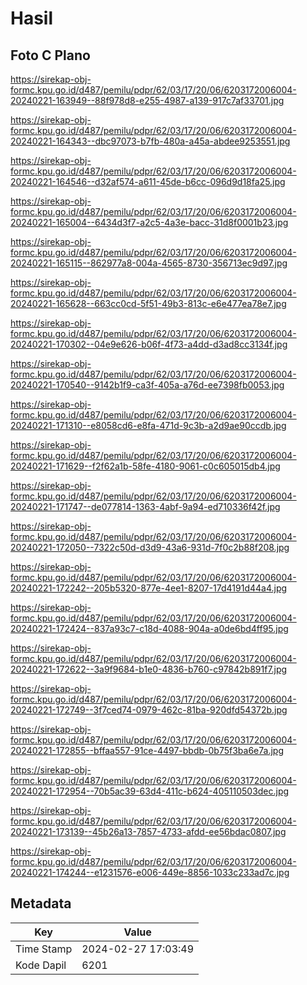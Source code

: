# Hasil

## Foto C Plano

https://sirekap-obj-formc.kpu.go.id/d487/pemilu/pdpr/62/03/17/20/06/6203172006004-20240221-163949--88f978d8-e255-4987-a139-917c7af33701.jpg

https://sirekap-obj-formc.kpu.go.id/d487/pemilu/pdpr/62/03/17/20/06/6203172006004-20240221-164343--dbc97073-b7fb-480a-a45a-abdee9253551.jpg

https://sirekap-obj-formc.kpu.go.id/d487/pemilu/pdpr/62/03/17/20/06/6203172006004-20240221-164546--d32af574-a611-45de-b6cc-096d9d18fa25.jpg

https://sirekap-obj-formc.kpu.go.id/d487/pemilu/pdpr/62/03/17/20/06/6203172006004-20240221-165004--6434d3f7-a2c5-4a3e-bacc-31d8f0001b23.jpg

https://sirekap-obj-formc.kpu.go.id/d487/pemilu/pdpr/62/03/17/20/06/6203172006004-20240221-165115--862977a8-004a-4565-8730-356713ec9d97.jpg

https://sirekap-obj-formc.kpu.go.id/d487/pemilu/pdpr/62/03/17/20/06/6203172006004-20240221-165628--663cc0cd-5f51-49b3-813c-e6e477ea78e7.jpg

https://sirekap-obj-formc.kpu.go.id/d487/pemilu/pdpr/62/03/17/20/06/6203172006004-20240221-170302--04e9e626-b06f-4f73-a4dd-d3ad8cc3134f.jpg

https://sirekap-obj-formc.kpu.go.id/d487/pemilu/pdpr/62/03/17/20/06/6203172006004-20240221-170540--9142b1f9-ca3f-405a-a76d-ee7398fb0053.jpg

https://sirekap-obj-formc.kpu.go.id/d487/pemilu/pdpr/62/03/17/20/06/6203172006004-20240221-171310--e8058cd6-e8fa-471d-9c3b-a2d9ae90ccdb.jpg

https://sirekap-obj-formc.kpu.go.id/d487/pemilu/pdpr/62/03/17/20/06/6203172006004-20240221-171629--f2f62a1b-58fe-4180-9061-c0c605015db4.jpg

https://sirekap-obj-formc.kpu.go.id/d487/pemilu/pdpr/62/03/17/20/06/6203172006004-20240221-171747--de077814-1363-4abf-9a94-ed710336f42f.jpg

https://sirekap-obj-formc.kpu.go.id/d487/pemilu/pdpr/62/03/17/20/06/6203172006004-20240221-172050--7322c50d-d3d9-43a6-931d-7f0c2b88f208.jpg

https://sirekap-obj-formc.kpu.go.id/d487/pemilu/pdpr/62/03/17/20/06/6203172006004-20240221-172242--205b5320-877e-4ee1-8207-17d4191d44a4.jpg

https://sirekap-obj-formc.kpu.go.id/d487/pemilu/pdpr/62/03/17/20/06/6203172006004-20240221-172424--837a93c7-c18d-4088-904a-a0de6bd4ff95.jpg

https://sirekap-obj-formc.kpu.go.id/d487/pemilu/pdpr/62/03/17/20/06/6203172006004-20240221-172622--3a9f9684-b1e0-4836-b760-c97842b891f7.jpg

https://sirekap-obj-formc.kpu.go.id/d487/pemilu/pdpr/62/03/17/20/06/6203172006004-20240221-172749--3f7ced74-0979-462c-81ba-920dfd54372b.jpg

https://sirekap-obj-formc.kpu.go.id/d487/pemilu/pdpr/62/03/17/20/06/6203172006004-20240221-172855--bffaa557-91ce-4497-bbdb-0b75f3ba6e7a.jpg

https://sirekap-obj-formc.kpu.go.id/d487/pemilu/pdpr/62/03/17/20/06/6203172006004-20240221-172954--70b5ac39-63d4-411c-b624-405110503dec.jpg

https://sirekap-obj-formc.kpu.go.id/d487/pemilu/pdpr/62/03/17/20/06/6203172006004-20240221-173139--45b26a13-7857-4733-afdd-ee56bdac0807.jpg

https://sirekap-obj-formc.kpu.go.id/d487/pemilu/pdpr/62/03/17/20/06/6203172006004-20240221-174244--e1231576-e006-449e-8856-1033c233ad7c.jpg


## Metadata

| Key        | Value               |
| ---------- | ------------------- |
| Time Stamp | 2024-02-27 17:03:49 |
| Kode Dapil | 6201                |



